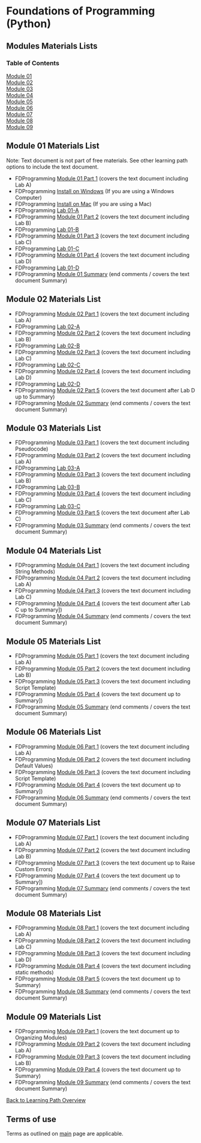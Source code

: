 # Foundations of Programming (Python)

## Modules Materials Lists

### Table of Contents
[Module 01](#module-01-materials-list)  
[Module 02](#module-02-materials-list)  
[Module 03](#module-03-materials-list)  
[Module 04](#module-04-materials-list)  
[Module 05](#module-05-materials-list)  
[Module 06](#module-06-materials-list)  
[Module 07](#module-07-materials-list)  
[Module 08](#module-08-materials-list)  
[Module 09](#module-09-materials-list)  

## Module 01 Materials List
Note: Text document is not part of free materials. See other learning path options to include the text document.
* FDProgramming [Module 01 Part 1](https://youtu.be/xoqWGAxwrZ0) (covers the text document including Lab A)
* FDProgramming [Install on Windows](https://youtu.be/RtLLqbY7PbA) (If you are using a Windows Computer)
* FDProgramming [Install on Mac](https://youtu.be/iWHSEzXVfcc) (If you are using a Mac)
* FDProgramming [Lab 01-A](content/Lab_01_A.md)
* FDProgramming [Module 01 Part 2](https://youtu.be/B83xIjdl1no) (covers the text document including Lab B)
* FDProgramming [Lab 01-B](content/Lab_01_B.md)
* FDProgramming [Module 01 Part 3](https://youtu.be/s1tbLL8HFUs) (covers the text document including Lab C)
* FDProgramming [Lab 01-C](content/Lab_01_C.md)
* FDProgramming [Module 01 Part 4](https://youtu.be/VhLSrMcg5Vg) (covers the text document including Lab D)
* FDProgramming [Lab 01-D](content/Lab_01_D.md)
* FDProgramming [Module 01 Summary](https://youtu.be/OamRCosJuDY) (end comments / covers the text document Summary)

## Module 02 Materials List
* FDProgramming [Module 02 Part 1](https://youtu.be/kQSN9k56Ano) (covers the text document including Lab A)  
* FDProgramming [Lab 02-A](content/Lab_02_A.md)
* FDProgramming [Module 02 Part 2](https://youtu.be/wVtc5fsxOg4) (covers the text document including Lab B)  
* FDProgramming [Lab 02-B](content/Lab_02_B.md)
* FDProgramming [Module 02 Part 3](https://youtu.be/dT1aRtJZ1P4) (covers the text document including Lab C)  
* FDProgramming [Lab 02-C](content/Lab_02_C.md)
* FDProgramming [Module 02 Part 4](https://youtu.be/mMHOY3CVUXU) (covers the text document including Lab D)  
* FDProgramming [Lab 02-D](content/Lab_02_D.md)
* FDProgramming [Module 02 Part 5](https://youtu.be/YT3hXBNJi4s) (covers the text document after Lab D up to Summary)  
* FDProgramming [Module 02 Summary](https://youtu.be/OWZXCYS4QoU) (end comments / covers the text document Summary)  

## Module 03 Materials List
* FDProgramming [Module 03 Part 1](https://youtu.be/Ow_9Ei-HuF0) (covers the text document including Pseudocode)  
* FDProgramming [Module 03 Part 2](https://youtu.be/VTKWgbu-Nwk) (covers the text document including Lab A)  
* FDProgramming [Lab 03-A](content/Lab_03_A.md)
* FDProgramming [Module 03 Part 3](https://youtu.be/PXwkcwK8_E0) (covers the text document including Lab B)  
* FDProgramming [Lab 03-B](content/Lab_03_B.md)
* FDProgramming [Module 03 Part 4](https://youtu.be/VQdhA4Hu_nk) (covers the text document including Lab C)  
* FDProgramming [Lab 03-C](content/Lab_03_C.md)
* FDProgramming [Module 03 Part 5](https://youtu.be/y5LFUZ8hR1I) (covers the text document after Lab C)  
* FDProgramming [Module 03 Summary](https://youtu.be/4OvpjKDztZQ) (end comments / covers the text document Summary)  

## Module 04 Materials List
* FDProgramming [Module 04 Part 1](https://youtu.be/IzvFhW6dRsI) (covers the text document including String Methods)  
* FDProgramming [Module 04 Part 2](https://youtu.be/YMtzjpJkek0) (covers the text document including Lab A)  
* FDProgramming [Module 04 Part 3](https://youtu.be/8Kmd5Enk4SI) (covers the text document including Lab C)  
* FDProgramming [Module 04 Part 4](https://youtu.be/qIbCMPuf15o) (covers the text document after Lab C up to Summary])  
* FDProgramming [Module 04 Summary](https://youtu.be/hr3AlQoilyQ) (end comments / covers the text document Summary)  

## Module 05 Materials List
* FDProgramming [Module 05 Part 1](https://youtu.be/L0WC4qmrdz8) (covers the text document including Lab A)  
* FDProgramming [Module 05 Part 2](https://youtu.be/0J9vIKAUYJs) (covers the text document including Lab B)  
* FDProgramming [Module 05 Part 3](https://youtu.be/sNVshDL__84) (covers the text document including Script Template)  
* FDProgramming [Module 05 Part 4](https://youtu.be/q3-fpd_jhsQ) (covers the text document up to Summary])  
* FDProgramming [Module 05 Summary](https://youtu.be/3WZMw3WtlyA) (end comments / covers the text document Summary)  

## Module 06 Materials List
* FDProgramming [Module 06 Part 1]() (covers the text document including Lab A)  
* FDProgramming [Module 06 Part 2]() (covers the text document including Default Values)  
* FDProgramming [Module 06 Part 3]() (covers the text document including Script Template)  
* FDProgramming [Module 06 Part 4]() (covers the text document up to Summary])  
* FDProgramming [Module 06 Summary]() (end comments / covers the text document Summary)  

## Module 07 Materials List
* FDProgramming [Module 07 Part 1]() (covers the text document including Lab A)  
* FDProgramming [Module 07 Part 2]() (covers the text document including Lab B)  
* FDProgramming [Module 07 Part 3]() (covers the text document up to Raise Custom Errors)  
* FDProgramming [Module 07 Part 4]() (covers the text document up to Summary])  
* FDProgramming [Module 07 Summary]() (end comments / covers the text document Summary)  

## Module 08 Materials List
* FDProgramming [Module 08 Part 1]() (covers the text document including Lab A)  
* FDProgramming [Module 08 Part 2]() (covers the text document including Lab C)  
* FDProgramming [Module 08 Part 3]() (covers the text document including Lab D)  
* FDProgramming [Module 08 Part 4]() (covers the text document including static methods)  
* FDProgramming [Module 08 Part 5]() (covers the text document up to Summary)  
* FDProgramming [Module 08 Summary]() (end comments / covers the text document Summary)  

## Module 09 Materials List
* FDProgramming [Module 09 Part 1]() (covers the text document up to Organizing Modules)  
* FDProgramming [Module 09 Part 2]() (covers the text document including Lab A)  
* FDProgramming [Module 09 Part 3]() (covers the text document including Lab B)  
* FDProgramming [Module 09 Part 4]() (covers the text document up to Summary)  
* FDProgramming [Module 09 Summary]() (end comments / covers the text document Summary)  

[Back to Learning Path Overview](README.md)  

## Terms of use
Terms as outlined on [main](../README.md#terms-of-use) page are applicable.  
